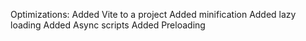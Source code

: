Optimizations:
Added Vite to a project 
Added minification
Added lazy loading
Added Async scripts
Added Preloading
